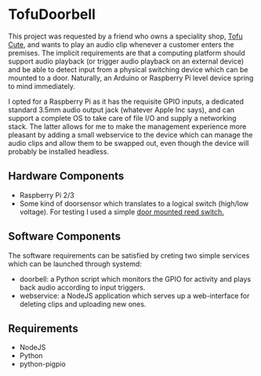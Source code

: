 # TofuDoorbell

This project was requested by a friend who owns a speciality shop, [Tofu Cute](https://www.tofucute.com/), and wants to play an audio clip whenever a customer enters the premises. The implicit requirements are that a computing platform should support audio playback (or trigger audio playback on an external device) and be able to detect input from a physical switching device which can be mounted to a door. Naturally, an Arduino or Raspberry Pi level device spring to mind immediately. 

I opted for a Raspberry Pi as it has the requisite GPIO inputs, a dedicated standard 3.5mm audio output jack (whatever Apple Inc says), and can support a complete OS to take care of file I/O and supply a networking stack. The latter allows for me to make the management experience more pleasant by adding a small webservice to the device which can manage the audio clips and allow them to be swapped out, even though the device will probably be installed headless.

## Hardware Components

* Raspberry Pi 2/3
* Some kind of doorsensor which translates to a logical switch (high/low voltage). For testing I used a simple [door mounted reed switch.](https://www.amazon.com/gp/product/B00HR8CT8E)

## Software Components

The software requirements can be satisfied by creting two simple services which can be launched through systemd:

* doorbell: a Python script which monitors the GPIO for activity and plays back audio according to input triggers. 
* webservice: a NodeJS application which serves up a web-interface for deleting clips and uploading new ones. 

## Requirements

* NodeJS 
* Python
* python-pigpio
